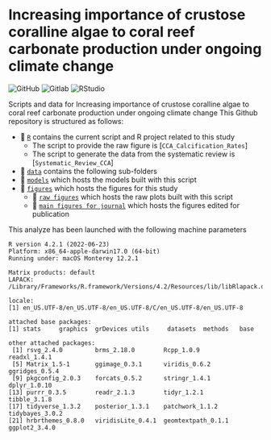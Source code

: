 # Increasing importance of crustose coralline algae to coral reef carbonate production under ongoing climate change

![GitHub](https://img.shields.io/badge/GitHub-39457E?style=for-the-badge&logo=github&logoColor=white)
![Gitlab](https://img.shields.io/badge/GitLab-FFA500?style=for-the-badge&logo=gitlab&logoColor=white)
![RStudio](https://img.shields.io/badge/RStudio-75AADB?style=for-the-badge&logo=RStudio&logoColor=white)

Scripts and data for Increasing importance of crustose coralline algae to coral reef carbonate production under ongoing climate change
This Github repository is structured as follows:

- :file_folder: [``R``](https://github.com/JayCrlt/CCA_Methods/tree/master/R/Scripts) contains the current script and R project related to this study
  - The script to provide the raw figure is [``CCA_Calcification_Rates``] 
  - The script to generate the data from the systematic review is [``Systematic_Review_CCA``] 
- :file_folder: [``data``](https://github.com/JayCrlt/CCA_Methods/tree/master/Data) contains the following sub-folders
- :file_folder: [``models``](https://github.com/JayCrlt/CCA_Methods/tree/master/Models) which hosts the models built with this script
- :file_folder: [``figures``](https://github.com/JayCrlt/CCA_Methods/tree/master/Figures) which hosts the figures for this study
  - :file_folder: [``raw figures``](https://github.com/JayCrlt/CCA_Methods/tree/master/Figures/Raw) which hosts the raw plots built with this script
  - :file_folder: [``main figures for journal``](https://github.com/JayCrlt/CCA_Methods/tree/master/Figures/Main_Figures_Journal) which hosts the figures edited for publication

This analyze has been launched with the following machine parameters

```{Session Info, echo = T}
R version 4.2.1 (2022-06-23)
Platform: x86_64-apple-darwin17.0 (64-bit)
Running under: macOS Monterey 12.2.1

Matrix products: default
LAPACK: /Library/Frameworks/R.framework/Versions/4.2/Resources/lib/libRlapack.dylib

locale:
[1] en_US.UTF-8/en_US.UTF-8/en_US.UTF-8/C/en_US.UTF-8/en_US.UTF-8

attached base packages:
[1] stats     graphics  grDevices utils     datasets  methods   base     

other attached packages:
 [1] rsvg_2.4.0         brms_2.18.0        Rcpp_1.0.9         readxl_1.4.1      
 [5] Matrix_1.5-1       ggimage_0.3.1      viridis_0.6.2      ggridges_0.5.4    
 [9] pkgconfig_2.0.3    forcats_0.5.2      stringr_1.4.1      dplyr_1.0.10      
[13] purrr_0.3.5        readr_2.1.3        tidyr_1.2.1        tibble_3.1.8      
[17] tidyverse_1.3.2    posterior_1.3.1    patchwork_1.1.2    tidybayes_3.0.2   
[21] hrbrthemes_0.8.0   viridisLite_0.4.1  geomtextpath_0.1.1 ggplot2_3.4.0    
```
